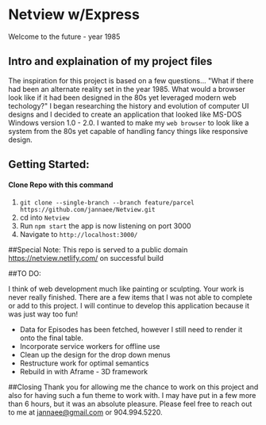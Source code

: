 # Netview w/Express
Welcome to the future - year 1985


## Intro and explaination of my project files
The inspiration for this project is based on a few questions... "What if there had been an alternate reality set in the year 1985. What would a browser look like if it had been designed in the 80s yet leveraged modern web techology?" I began researching the history and evolution of computer UI designs and I decided to create an application that looked like MS-DOS Windows version 1.0 - 2.0. I wanted to make my `web browser` to look like a system from the 80s yet capable of handling fancy things like responsive design.

## Getting Started:
#### Clone Repo with this command
1. `git clone --single-branch --branch feature/parcel https://github.com/jannaee/Netview.git`
2. cd into `Netview`
3. Run `npm start` the app is now listening on port 3000
4. Navigate to `http://localhost:3000/`

##Special Note:
This repo is served to a public domain https://netview.netlify.com/ on successful build


##TO DO:

I think of web development much like painting or sculpting. Your work is never really finished. There are a few items that I was not able to complete or add to this project. I will continue to develop this application because it was just way too fun!

- Data for Episodes has been fetched, however I still need to render it onto the final table.
- Incorporate service workers for offline use
- Clean up the design for the drop down menus
- Restructure work for optimal semantics
- Rebuild in with Aframe - 3D framework


##Closing
Thank you for allowing me the chance to work on this project and also for having such a fun theme to work with. I may have put in a few more than 6 hours, but it was an absolute pleasure. Please feel free to reach out to me at jannaee@gmail.com or 904.994.5220.

